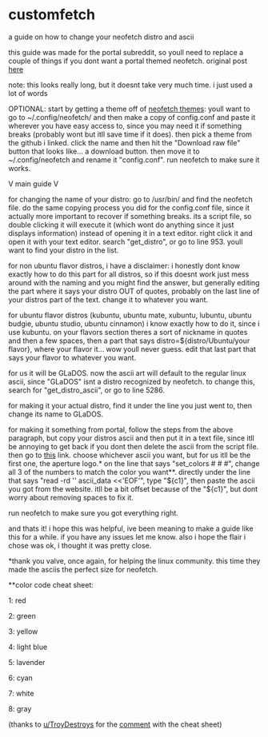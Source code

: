 # customfetch
a guide on how to change your neofetch distro and ascii

this guide was made for the portal subreddit, so youll need to replace a couple of things if you dont want a portal themed neofetch. original post [here](https://www.reddit.com/r/Portal/comments/1m3h467/how_to_make_your_neofetch_look_like_youre_running/)

note: this looks really long, but it doesnt take very much time. i just used a lot of words

OPTIONAL: start by getting a theme off of [neofetch themes](https://github.com/Chick2D/neofetch-themes): youll want to go to ~/.config/neofetch/ and then make a copy of config.conf and paste it wherever you have easy access to, since you may need it if something breaks (probably wont but itll save time if it does). then pick a theme from the github i linked. click the name and then hit the "Download raw file" button that looks like... a download button. then move it to ~/.config/neofetch and rename it "config.conf". run neofetch to make sure it works.

V main guide V

for changing the name of your distro: go to /usr/bin/ and find the neofetch file. do the same copying process you did for the config.conf file, since it actually more important to recover if something breaks. its a script file, so double clicking it will execute it (which wont do anything since it just displays information) instead of opening it in a text editor. right click it and open it with your text editor. search "get_distro", or go to line 953. youll want to find your distro in the list.

for non ubuntu flavor distros, i have a disclaimer: i honestly dont know exactly how to do this part for all distros, so if this doesnt work just mess around with the naming and you might find the answer, but generally editing the part where it says your distro OUT of quotes, probably on the last line of your distros part of the text. change it to whatever you want.

for ubuntu flavor distros (kubuntu, ubuntu mate, xubuntu, lubuntu, ubuntu budgie, ubuntu studio, ubuntu cinnamon) i know exactly how to do it, since i use kubuntu. on your flavors section theres a sort of nickname in quotes and then a few spaces, then a part that says distro=${distro/Ubuntu/your flavor}, where your flavor it... wow youll never guess. edit that last part that says your flavor to whatever you want.

for us it will be GLaDOS. now the ascii art will default to the regular linux ascii, since "GLaDOS" isnt a distro recognized by neofetch. to change this, search for "get_distro_ascii", or go to line 5286.

for making it your actual distro, find it under the line you just went to, then change its name to GLaDOS.

for making it something from portal, follow the steps from the above paragraph, but copy your distros ascii and then put it in a text file, since itll be annoying to get back if you dont then delete the ascii from the script file. then go to [this](https://blog.kazitor.com/2014/12/portal-ascii/) link. choose whichever ascii you want, but for us itll be the first one, the aperture logo.* on the line that says "set_colors # # #", change all 3 of the numbers to match the color you want**. directly under the line that says "read -rd '' ascii_data <<'EOF'", type "${c1}", then paste the ascii you got from the website. itll be a bit offset because of the "${c1}", but dont worry about removing spaces to fix it.

run neofetch to make sure you got everything right.

and thats it! i hope this was helpful, ive been meaning to make a guide like this for a while. if you have any issues let me know. also i hope the flair i chose was ok, i thought it was pretty close.

*thank you valve, once again, for helping the linux community. this time they made the asciis the perfect size for neofetch.

**color code cheat sheet:

1: red

2: green

3: yellow

4: light blue

5: lavender

6: cyan

7: white

8: gray

(thanks to [u/TroyDestroys](https://www.reddit.com/user/TroyDestroys/) for the [comment](https://www.reddit.com/r/linux4noobs/comments/ofdyv7/comment/h4d80fj/?utm_source=share&utm_medium=web3x&utm_name=web3xcss&utm_term=1&utm_content=share_button) with the cheat sheet)

